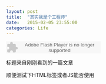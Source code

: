 ```yaml
---
layout: post
title:  "其实我是个工程师"
date:   2015-02-05 23:55:00
categories: Life
---
```


<embed src="http://www.xiami.com/widget/0_1770789971/singlePlayer.swf" type="application/x-shockwave-flash" width="257" height="33" wmode="transparent"></embed>


<script type="text/javascript" src="http://www.xiami.com/widget/player-single?uid=0&sid=1770789971&mode=js"></script>


标题来自刚刚看到的一篇文章


顺便测试下HTML标签或者JS能否使用
